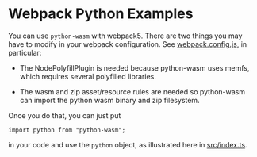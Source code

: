 # Webpack Python Examples

You can use `python-wasm` with webpack5.  There are two things
you may have to modify in your webpack configuration.
See [webpack.config.js](./webpack.config.js), in particular:


- The NodePolyfillPlugin is needed because python-wasm
  uses memfs, which requires several polyfilled libraries.

- The wasm and zip asset/resource rules are needed so python-wasm
  can import the python wasm binary and zip filesystem.

Once you do that, you can just put

```
import python from "python-wasm";
```

in your code and use the `python` object, as illustrated here
in [src/index.ts](./src/index.ts).